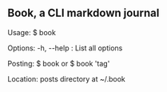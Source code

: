 ## Book, a CLI markdown journal

Usage: 
$ book 

Options: 
-h, --help : List all options

Posting:
$ book 
or
$ book 'tag'

Location:
posts directory at ~/.book
